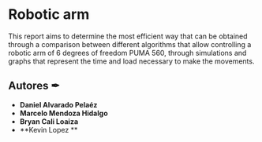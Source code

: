 # Robotic arm
This report aims to determine the most efficient way that can be obtained through a comparison between different algorithms that allow controlling a robotic arm of 6 degrees of freedom PUMA 560, through simulations and graphs that represent the time and load necessary to make the movements. 

## Autores ✒

* **Daniel Alvarado Pelaéz** 
* **Marcelo Mendoza Hidalgo** 
* **Bryan Cali Loaiza** 
* **Kevin Lopez ** 
